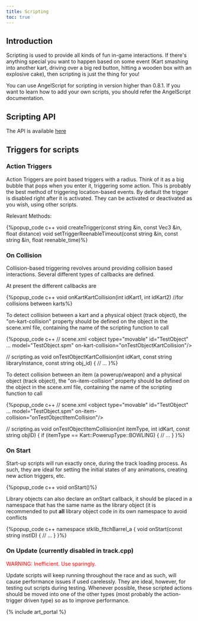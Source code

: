 ```yaml
---
title: Scripting
toc: true
---
```

## Introduction

Scripting is used to provide all kinds of fun in-game interactions. If there's anything special you want to happen based on some event (Kart smashing into another kart, driving over a big red button, hitting a wooden box with an explosive cake), then scripting is just the thing for you!

You can use AngelScript for scripting in version higher than 0.8.1. If you want to learn how to add your own scripts, you should refer the AngelScript documentation.

## Scripting API

The API is available [here](https://doxygen.supertuxkart.net/group__Scripting.html)

## Triggers for scripts

### Action Triggers

Action Triggers are point based triggers with a radius. Think of it as a big bubble that pops when you enter it, triggering some action. This is probably the best method of triggering location-based events. By default the trigger is disabled right after it is activated. They can be activated or deactivated as you wish, using other scripts.

Relevant Methods:

{%popup_code
c++
void createTrigger(const string &in, const Vec3 &in, float distance)
void setTriggerReenableTimeout(const string &in, const string &in, float reenable_time)%}

### On Collision

Collision-based triggering revolves around providing collision based interactions. Several different types of callbacks are defined.

At present the different callbacks are

{%popup_code
c++
void onKartKartCollision(int idKart1, int idKart2) //for collisions between karts%}

To detect collision between a kart and a physical object (track object), the "on-kart-collision" property should be defined on the object in the scene.xml file, containing the name of the scripting function to call

{%popup_code
c++
// scene.xml
<object type="movable" id="TestObject" ... model="TestObject.spm" on-kart-collision="onTestObjectKartCollision"/>

// scripting.as
void onTestObjectKartCollision(int idKart, const string libraryInstance, const string obj_id)
{
    // ...
}%}

To detect collision between an item (a powerup/weapon) and a physical object (track object), the "on-item-collision" property should be defined on the object in the scene.xml file, containing the name of the scripting function to call

{%popup_code
c++
// scene.xml
<object type="movable" id="TestObject" ... model="TestObject.spm" on-item-collision="onTestObjectItemCollision"/>

// scripting.as
void onTestObjectItemCollision(int itemType, int idKart, const string objID)
{
   if (itemType == Kart::PowerupType::BOWLING)
   {
       // ...
   }
}%}

### On Start

Start-up scripts will run exactly once, during the track loading process. As such, they are ideal for setting the initial states of any animations, creating new action triggers, etc.

{%popup_code
c++
void onStart()%}

Library objects can also declare an onStart callback, it should be placed in a namespace that has the same name as the library object (it is recommended to put **all** library object code in its own namespace to avoid conflicts

{%popup_code
c++
namespace stklib_fitchBarrel_a
{
    void onStart(const string instID)
    {
        // ...
    }
}%}

### On Update (currently disabled in track.cpp)

<span style="color:red">WARNING: Inefficient. Use sparingly.</span>

Update scripts will keep running throughout the race and as such, will cause performance issues if used carelessly. They are ideal, however, for testing out scripts during testing. Whenever possible, these scripted actions should be moved into one of the other types (most probably the action-trigger driven type) so as to improve performance.

{% include art_portal %}
